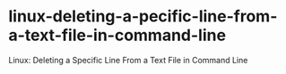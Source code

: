 # linux-deleting-a-pecific-line-from-a-text-file-in-command-line
Linux: Deleting a Specific Line From a Text File in Command Line
